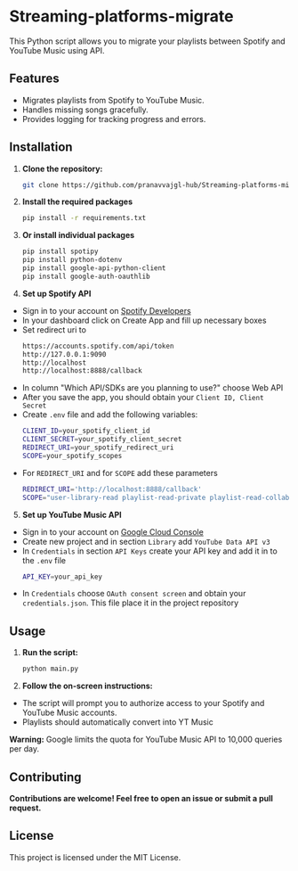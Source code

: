 # Streaming-platforms-migrate

This Python script allows you to migrate your playlists between Spotify and YouTube Music using API.

## Features

* Migrates playlists from Spotify to YouTube Music.
* Handles missing songs gracefully.
* Provides logging for tracking progress and errors.

## Installation

1. **Clone the repository:**

   ```bash
   git clone https://github.com/pranavvajgl-hub/Streaming-platforms-migrate.git
   
2. **Install the required packages**

    ```bash
   pip install -r requirements.txt
   
3. **Or install individual packages**

    ```bash
    pip install spotipy
    pip install python-dotenv
    pip install google-api-python-client
    pip install google-auth-oauthlib

4. **Set up Spotify API**

* Sign in to your account on [Spotify Developers](https://developer.spotify.com/)
* In your dashboard click on Create App and fill up necessary boxes
* Set redirect uri to
    ```bash
  https://accounts.spotify.com/api/token
  http://127.0.0.1:9090
  http://localhost
  http://localhost:8888/callback

* In column "Which API/SDKs are you planning to use?" choose Web API
* After you save the app, you should obtain your `Client ID, Client Secret`
* Create `.env` file and add the following variables:
    ````bash
    CLIENT_ID=your_spotify_client_id
    CLIENT_SECRET=your_spotify_client_secret
    REDIRECT_URI=your_spotify_redirect_uri
    SCOPE=your_spotify_scopes

* For `REDIRECT_URI` and for `SCOPE` add these parameters
    ````bash
    REDIRECT_URI='http://localhost:8888/callback'
    SCOPE="user-library-read playlist-read-private playlist-read-collaborative"

5. **Set up YouTube Music API**

* Sign in to your account on [Google Cloud Console](https://console.cloud.google.com/)
* Create new project and in section `Library` add `YouTube Data API v3`
* In `Credentials` in section `API Keys` create your API key and add it in to the `.env` file
    ````bash
    API_KEY=your_api_key

* In `Credentials` choose `OAuth consent screen` and obtain your `credentials.json`. This file place it in the project repository

## Usage

1. **Run the script:**

    ````bash
    python main.py

2. **Follow the on-screen instructions:**

* The script will prompt you to authorize access to your Spotify and YouTube Music accounts.
* Playlists should automatically convert into YT Music

**Warning:** Google limits the quota for YouTube Music API to 10,000 queries per day.

## Contributing

**Contributions are welcome! Feel free to open an issue or submit a pull request.**

## License

This project is licensed under the MIT License.

